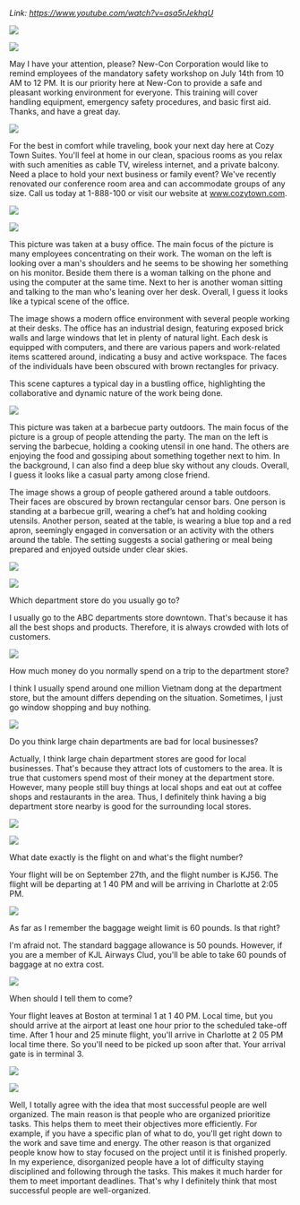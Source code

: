 _Link: https://www.youtube.com/watch?v=asa5rJekhqU_

![](./Images/mock-test-8-1.png)


![](./Images/mock-test-8-2.png)

May I have your attention, please? New-Con Corporation would like to remind employees of the mandatory safety workshop on July 14th from 10 AM to 12 PM. It is our priority here at New-Con to provide a safe and pleasant working environment for everyone. This training will cover handling equipment, emergency safety procedures, and basic first aid. Thanks, and have a great day.

![](./Images/mock-test-8-3.png)

For the best in comfort while traveling, book your next day here at Cozy Town Suites. You'll feel at home in our clean, spacious rooms as you relax with such amenities as cable TV, wireless internet, and a private balcony. Need a place to hold your next business or family event? We've recently renovated our conference room area and can accommodate groups of any size. Call us today at 1-888-100 or visit our website at www.cozytown.com.

![](./Images/mock-test-8-4.png)

![](./Images/mock-test-8-5.png)

This picture was taken at a busy office. The main focus of the picture is many employees concentrating on their work. The woman on the left is looking over a man's shoulders and he seems to be showing her something on his monitor. Beside them there is a woman talking on the phone and using the computer at the same time. Next to her is another woman sitting and talking to the man who's leaning over her desk. Overall, I guess it looks like a typical scene of the office.

The image shows a modern office environment with several people working at their desks. The office has an industrial design, featuring exposed brick walls and large windows that let in plenty of natural light. Each desk is equipped with computers, and there are various papers and work-related items scattered around, indicating a busy and active workspace. The faces of the individuals have been obscured with brown rectangles for privacy.

This scene captures a typical day in a bustling office, highlighting the collaborative and dynamic nature of the work being done.

![](./Images/mock-test-8-6.png)

This picture was taken at a barbecue party outdoors. The main focus of the picture is a group of people attending the party. The man on the left is serving the barbecue, holding a cooking utensil in one hand. The others are enjoying the food and gossiping about something together next to him. In the background, I can also find a deep blue sky without any clouds. Overall, I guess it looks like a casual party among close friend.

The image shows a group of people gathered around a table outdoors. Their faces are obscured by brown rectangular censor bars. One person is standing at a barbecue grill, wearing a chef’s hat and holding cooking utensils. Another person, seated at the table, is wearing a blue top and a red apron, seemingly engaged in conversation or an activity with the others around the table. The setting suggests a social gathering or meal being prepared and enjoyed outside under clear skies.

![](./Images/mock-test-8-7.png)

![](./Images/mock-test-8-8.png)

Which department store do you usually go to?

I usually go to the ABC departments store downtown. That's because it has all the best shops and products. Therefore, it is always crowded with lots of customers.

![](./Images/mock-test-8-9.png)

How much money do you normally spend on a trip to the department store?

I think I usually spend around one million Vietnam dong at the department store, but the amount differs depending on the situation. Sometimes, I just go window shopping and buy nothing.

![](./Images/mock-test-8-10.png)

Do you think large chain departments are bad for local businesses?

Actually, I think large chain department stores are good for local businesses. That's because they attract lots of customers to the area. It is true that customers spend most of their money at the department store. However, many people still buy things at local shops and eat out at coffee shops and restaurants in the area. Thus, I definitely think having a big department store nearby is good for the surrounding local stores.

![](./Images/mock-test-8-11.png)

![](./Images/mock-test-8-12.png)

What date exactly is the flight on and what's the flight number?

Your flight will be on September 27th, and the flight number is KJ56. The flight will be departing at 1 40 PM and will be arriving in Charlotte at 2:05 PM.

![](./Images/mock-test-8-13.png)

As far as I remember the baggage weight limit is 60 pounds. Is that right?

I'm afraid not. The standard baggage allowance is 50 pounds. However, if you are a member of KJL Airways Clud, you'll be able to take 60 pounds of baggage at no extra cost.

![](./Images/mock-test-8-14.png)

When should I tell them to come?

Your flight leaves at Boston at terminal 1 at 1 40 PM. Local time, but you should arrive at the airport at least one hour prior to the scheduled take-off time. After 1 hour and 25 minute flight, you'll arrive in Charlotte at 2 05 PM local time there. So you'll need to be picked up soon after that. Your arrival gate is in terminal 3.

![](./Images/mock-test-8-15.png)

![](./Images/mock-test-8-16.png)

Well, I totally agree with the idea that most successful people are well organized. The main reason is that people who are organized prioritize tasks. This helps them to meet their objectives more efficiently. For example, if you have a specific plan of what to do, you'll get right down to the work and save time and energy. The other reason is that organized people know how to stay focused on the project until it is finished properly. In my experience, disorganized people have a lot of difficulty staying disciplined and following through the tasks. This makes it much harder for them to meet important deadlines. That's why I definitely think that most successful people are well-organized.


